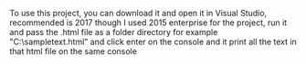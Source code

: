 To use this project, you can download it and open it in Visual Studio, recommended is 2017 though I used 2015 enterprise for the project, 
run it and pass the .html file as a folder directory for example "C:\sampletext.html" and click enter on the console and it print all the text in that html file on the same console
